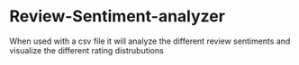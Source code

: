 # Review-Sentiment-analyzer
When used with a csv file it will analyze the different review sentiments and visualize the different rating distrubutions
